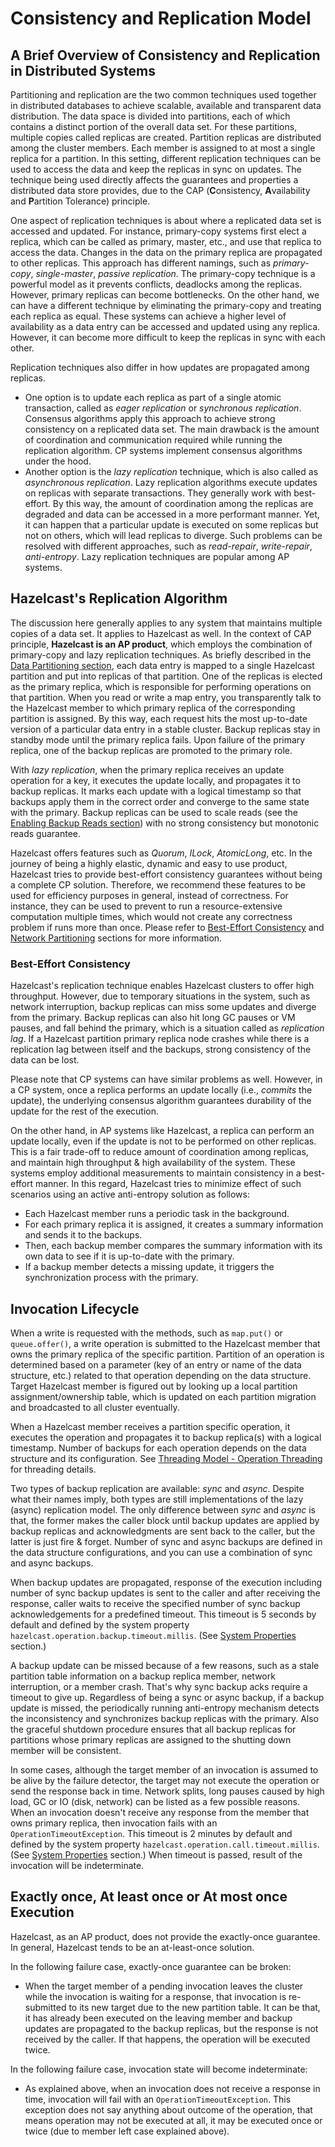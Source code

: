 # Consistency and Replication Model

## A Brief Overview of Consistency and Replication in Distributed Systems

Partitioning and replication are the two common techniques used together in distributed databases to achieve scalable, available and transparent data distribution. The data space is divided into partitions, each of which contains a distinct portion of the overall data set. For these partitions, multiple copies called replicas are created. Partition replicas are distributed among the cluster members. Each member is assigned to at most a single replica for a partition. In this setting, different replication techniques can be used to access the data and keep the replicas in sync on updates. The technique being used directly affects the guarantees and properties a distributed data store provides, due to the CAP (**C**onsistency, **A**vailability and **P**artition Tolerance) principle.

One aspect of replication techniques is about where a replicated data set is accessed and updated. For instance, primary-copy systems first elect a replica, which can be called as primary, master, etc., and use that replica to access the data. Changes in the data on the primary replica are propagated to other replicas. This approach has different namings, such as _primary-copy_, _single-master_, _passive replication_. The primary-copy technique is a powerful model as it prevents conflicts, deadlocks among the replicas. However, primary replicas can become bottlenecks. On the other hand, we can have a different technique by eliminating the primary-copy and treating each replica as equal. These systems can achieve a higher level of availability as a data entry can be accessed and updated using any replica. However, it can become more difficult to keep the replicas in sync with each other.

Replication techniques also differ in how updates are propagated among replicas.

- One option is to update each replica as part of a single atomic transaction, called as _eager replication_ or _synchronous replication_. Consensus algorithms apply this approach to achieve strong consistency on a replicated data set. The main drawback is the amount of coordination and communication required while running the replication algorithm. CP systems implement consensus algorithms under the hood.
- Another option is the _lazy replication_ technique, which is also called as _asynchronous replication_. Lazy replication algorithms execute updates on replicas with separate transactions. They generally work with best-effort. By this way, the amount of coordination among the replicas are degraded and data can be accessed in a more performant manner. Yet, it can happen that a particular update is executed on some replicas but not on others, which will lead replicas to diverge. Such problems can be resolved with different approaches, such as _read-repair_, _write-repair_, _anti-entropy_. Lazy replication techniques are popular among AP systems.

## Hazelcast's Replication Algorithm

The discussion here generally applies to any system that maintains multiple copies of a data set. It applies to Hazelcast as well. In the context of CAP principle, **Hazelcast is an AP product**, which employs the combination of primary-copy and lazy replication techniques. As briefly described in the [Data Partitioning section](#data-partitioning), each data entry is mapped to a single Hazelcast partition and put into replicas of that partition. One of the replicas is elected as the primary replica, which is responsible for performing operations on that partition. When you read or write a map entry, you transparently talk to the Hazelcast member to which primary replica of the corresponding partition is assigned. By this way, each request hits the most up-to-date version of a particular data entry in a stable cluster. Backup replicas stay in standby mode until the primary replica fails. Upon failure of the primary replica, one of the backup replicas are promoted to the primary role.

With _lazy replication_, when the primary replica receives an update operation for a key, it executes the update locally, and propagates it to backup replicas. It marks each update with a logical timestamp so that backups apply them in the correct order and converge to the same state with the primary. Backup replicas can be used to scale reads (see the [Enabling Backup Reads section](#enabling-backup-reads)) with no strong consistency but monotonic reads guarantee. 

Hazelcast offers features such as _Quorum_, _ILock_, _AtomicLong_, etc. In the journey of being a highly elastic, dynamic and easy to use product, Hazelcast tries to provide best-effort consistency guarantees without being a complete CP solution. Therefore, we recommend these features to be used for efficiency purposes in general, instead of correctness. For instance, they can be used to prevent to run a resource-extensive computation multiple times, which would not create any correctness problem if runs more than once. Please refer to [Best-Effort Consistency](#best-effort-consistency) and [Network Partitioning](#network-partitioning) sections for more information.

### Best-Effort Consistency

Hazelcast's replication technique enables Hazelcast clusters to offer high throughput. However, due to temporary situations in the system, such as network interruption, backup replicas can miss some updates and diverge from the primary. Backup replicas can also hit long GC pauses or VM pauses, and fall behind the primary, which is a situation called as _replication lag_. If a Hazelcast partition primary replica node crashes while there is a replication lag between itself and the backups, strong consistency of the data can be lost. 

Please note that CP systems can have similar problems as well. However, in a CP system, once a replica performs an update locally (i.e., _commits_ the update), the underlying consensus algorithm guarantees durability of the update for the rest of the execution. 

On the other hand, in AP systems like Hazelcast, a replica can perform an update locally, even if the update is not to be performed on other replicas. This is a fair trade-off to reduce amount of coordination among replicas, and maintain high throughput & high availability of the system. These systems employ additional measurements to maintain consistency in a best-effort manner. In this regard, Hazelcast tries to minimize effect of such scenarios using an active anti-entropy solution as follows:
- Each Hazelcast member runs a periodic task in the background.
- For each primary replica it is assigned, it creates a summary information and sends it to the backups.
- Then, each backup member compares the summary information with its own data to see if it is up-to-date with the primary.
- If a backup member detects a missing update, it triggers the synchronization process with the primary.

## Invocation Lifecycle

When a write is requested with the methods, such as `map.put()` or `queue.offer()`, a write operation is submitted to the Hazelcast member that owns the primary replica of the specific partition. Partition of an operation is determined based on a parameter (key of an entry or name of the data structure, etc.) related to that operation depending on the data structure. Target Hazelcast member is figured out by looking up a local partition assignment/ownership table, which is updated on each partition migration and broadcasted to all cluster eventually.

When a Hazelcast member receives a partition specific operation, it executes the operation and propagates it to backup replica(s) with a logical timestamp. Number of backups for each operation depends on the data structure and its configuration. See [Threading Model - Operation Threading](#operation-threading) for threading details.

Two types of backup replication are available: _sync_ and _async_. Despite what their names imply, both types are still implementations of the lazy (async) replication model. The only difference between _sync_ and _async_ is that, the former makes the caller block until backup updates are applied by backup replicas and acknowledgments are sent back to the caller, but the latter is just fire & forget. Number of sync and async backups are defined in the data structure configurations, and you can use a combination of sync and async backups.

When backup updates are propagated, response of the execution including number of sync backup updates is sent to the caller and after receiving the response, caller waits to receive the specified number of sync backup acknowledgements for a predefined timeout. This timeout is 5 seconds by default and defined by the system property `hazelcast.operation.backup.timeout.millis`. (See [System Properties](#system-properties) section.)

A backup update can be missed because of a few reasons, such as a stale partition table information on a backup replica member, network interruption, or a member crash. That's why sync backup acks require a timeout to give up. Regardless of being a sync or async backup, if a backup update is missed, the periodically running anti-entropy mechanism detects the inconsistency and synchronizes backup replicas with the primary. Also the graceful shutdown procedure ensures that all backup replicas for partitions whose primary replicas are assigned to the shutting down member will be consistent.

In some cases, although the target member of an invocation is assumed to be alive by the failure detector, the target may not execute the operation or send the response back in time. Network splits, long pauses caused by high load, GC or IO (disk, network) can be listed as a few possible reasons. When an invocation doesn't receive any response from the member that owns primary replica, then invocation fails with an `OperationTimeoutException`. This timeout is 2 minutes by default and defined by the system property `hazelcast.operation.call.timeout.millis`. (See [System Properties](#system-properties) section.) When timeout is passed, result of the invocation will be indeterminate.


## Exactly once, At least once or At most once Execution

Hazelcast, as an AP product, does not provide the exactly-once guarantee. In general, Hazelcast tends to be an at-least-once solution.

In the following failure case, exactly-once guarantee can be broken:

* When the target member of a pending invocation leaves the cluster while the invocation is waiting for a response, that invocation is re-submitted to its new target due to the new partition table. It can be that, it has already been executed on the leaving member and backup updates are propagated to the backup replicas, but the response is not received by the caller. If that happens, the operation will be executed twice.

In the following failure case, invocation state will become indeterminate:

* As explained above, when an invocation does not receive a response in time, invocation will fail with an `OperationTimeoutException`. This exception does not say anything about outcome of the operation, that means operation may not be executed at all, it may be executed once or twice (due to member left case explained above).
